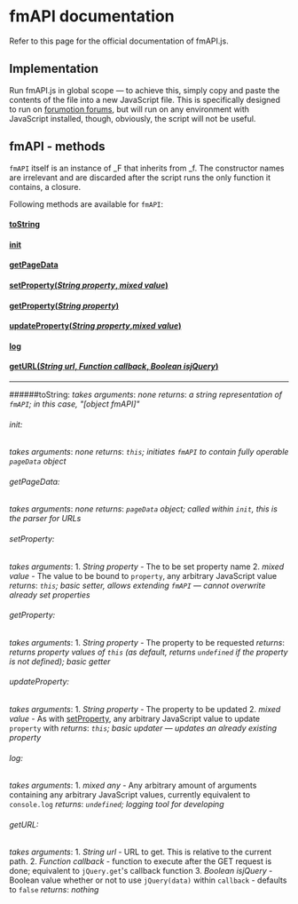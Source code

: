 fmAPI documentation
==========

Refer to this page for the official documentation of fmAPI.js.

Implementation
-------

Run fmAPI.js in global scope — to achieve this, simply copy and paste the contents of the file into a new JavaScript file. This is specifically designed to run on [forumotion forums](http://forumotion.com/en), but will run on any environment with JavaScript installed, though, obviously, the script will not be useful.

fmAPI - methods
-------

`fmAPI` itself is an instance of _F that inherits from _f. The constructor names are irrelevant and are discarded after the script runs the only function it contains, a closure.

Following methods are available for `fmAPI`:

#### [toString](#toString)
#### [init](#init)
#### [getPageData](#getPageData)
#### [setProperty(*String* _property_, *mixed* _value_)](#setProperty)
#### [getProperty(*String* _property_)](#getProperty)
#### [updateProperty(*String* _property_,*mixed* _value_)](#updateProperty)
#### [log](#log)
#### [getURL(*String* _url_, *Function* _callback_, *Boolean* _isjQuery_)](#getURL)

---

######<a name="toString">toString</a>:
  *takes arguments*: _none_
  *returns*: _a string representation of `fmAPI`; in this case, "[object fmAPI]"_
  
###### <a name="init">init</a>:
  *takes arguments*: _none_
  *returns*: _`this`; initiates `fmAPI` to contain fully operable `pageData` object_
  
###### <a name="getPageData">getPageData</a>:
  *takes arguments*: _none_
  *returns*: _`pageData` object; called within `init`, this is the parser for URLs_
  
###### <a name="setProperty">setProperty</a>:
  *takes arguments*:
    1. *String* _property_ - The to be set property name
    2. *mixed* _value_ - The value to be bound to `property`, any arbitrary JavaScript value
  *returns*: _`this`; basic setter, allows extending `fmAPI` — cannot overwrite already set properties_
  
###### <a name="getProperty">getProperty</a>:
  *takes arguments*:
    1. *String* _property_ - The property to be requested
  *returns*: _returns property values of `this` (as default, returns `undefined` if the property is not defined); basic getter_
  
###### <a name="updateProperty">updateProperty</a>:
  *takes arguments*:
    1. *String* _property_ - The property to be updated
    2. *mixed* _value_ - As with [setProperty](#setProperty), any arbitrary JavaScript value to update `property` with
  *returns*: _`this`; basic updater — updates an already existing property_
  
###### <a name="log">log</a>:
  *takes arguments*:
    1. *mixed* _any_ - Any arbitrary amount of arguments containing any arbitrary JavaScript values, currently equivalent to `console.log`
  *returns*: _`undefined`; logging tool for developing_
  
###### <a name="getURL">getURL</a>:
  *takes arguments*:
    1. *String* _url_ - URL to get. This is relative to the current path.
    2. *Function* _callback_ - function to execute after the GET request is done; equivalent to `jQuery.get`'s callback function
    3. *Boolean* _isjQuery_ - Boolean value whether or not to use `jQuery(data)` within `callback` - defaults to `false`
  *returns*: _nothing_
